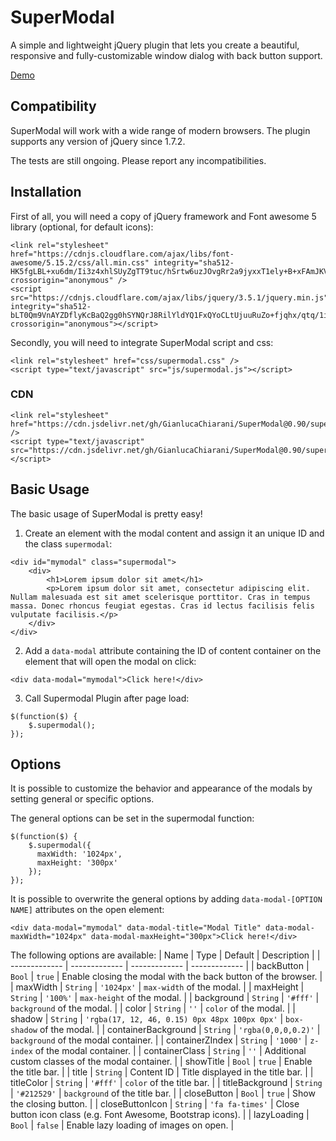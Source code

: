 # SuperModal
A simple and lightweight jQuery plugin that lets you create a beautiful, responsive and fully-customizable window dialog with back button support.

[Demo](https://codepen.io/GianlucaChiarani/pen/LYbdOzZ)

## Compatibility
SuperModal will work with a wide range of modern browsers. The plugin supports any version of jQuery since 1.7.2. 

The tests are still ongoing. Please report any incompatibilities.

## Installation
First of all, you will need a copy of jQuery framework and Font awesome 5 library (optional, for default icons):
```
<link rel="stylesheet" href="https://cdnjs.cloudflare.com/ajax/libs/font-awesome/5.15.2/css/all.min.css" integrity="sha512-HK5fgLBL+xu6dm/Ii3z4xhlSUyZgTT9tuc/hSrtw6uzJOvgRr2a9jyxxT1ely+B+xFAmJKVSTbpM/CuL7qxO8w==" crossorigin="anonymous" />
<script src="https://cdnjs.cloudflare.com/ajax/libs/jquery/3.5.1/jquery.min.js" integrity="sha512-bLT0Qm9VnAYZDflyKcBaQ2gg0hSYNQrJ8RilYldYQ1FxQYoCLtUjuuRuZo+fjqhx/qtq/1itJ0C2ejDxltZVFg==" crossorigin="anonymous"></script>
```

Secondly, you will need to integrate SuperModal script and css:
```
<link rel="stylesheet" href="css/supermodal.css" />
<script type="text/javascript" src="js/supermodal.js"></script>
```
### CDN
```
<link rel="stylesheet" href="https://cdn.jsdelivr.net/gh/GianlucaChiarani/SuperModal@0.90/supermodal.css" />
<script type="text/javascript" src="https://cdn.jsdelivr.net/gh/GianlucaChiarani/SuperModal@0.90/supermodal.js"></script>
```

## Basic Usage
The basic usage of SuperModal is pretty easy!

1. Create an element with the modal content and assign it an unique ID and the class `supermodal`:
```
<div id="mymodal" class="supermodal">
    <div>
        <h1>Lorem ipsum dolor sit amet</h1>
        <p>Lorem ipsum dolor sit amet, consectetur adipiscing elit. Nullam malesuada est sit amet scelerisque porttitor. Cras in tempus massa. Donec rhoncus feugiat egestas. Cras id lectus facilisis felis vulputate facilisis.</p>
    </div>
</div>
```

2. Add a `data-modal` attribute containing the ID of content container on the element that will open the modal on click:
```
<div data-modal="mymodal">Click here!</div>
```

3. Call Supermodal Plugin after page load:
```
$(function($) {
    $.supermodal();
});
```

## Options
It is possible to customize the behavior and appearance of the modals by setting general or specific options.

The general options can be set in the supermodal function:
```
$(function($) {
    $.supermodal({
      maxWidth: '1024px',
      maxHeight: '300px'
    });
});
```

It is possible to overwrite the general options by adding `data-modal-[OPTION NAME]` attributes on the open element:
```
<div data-modal="mymodal" data-modal-title="Modal Title" data-modal-maxWidth="1024px" data-modal-maxHeight="300px">Click here!</div>
```

The following options are available:
| Name  | Type | Default | Description |
| ------------- | ------------- | ------------- | ------------- |
| backButton  | `Bool`  | `true` | Enable closing the modal with the back button of the browser. |
| maxWidth  | `String`  | `'1024px'`  | `max-width` of the modal. |
| maxHeight  | `String`  | `'100%'`  | `max-height` of the modal. |
| background  | `String`  | `'#fff'`  | `background` of the modal. |
| color  | `String`  | `''`  | `color` of the modal. |
| shadow  | `String`  | `'rgba(17, 12, 46, 0.15) 0px 48px 100px 0px'`  | `box-shadow` of the modal. |
| containerBackground | `String`  | `'rgba(0,0,0,0.2)'` | `background` of the modal container. |
| containerZIndex  | `String`  | `'1000'` | `z-index` of the modal container.  |
| containerClass | `String` | `''` | Additional custom classes of the modal container. |
| showTitle  | `Bool`  | `true` | Enable the title bar. |
| title  | `String`  | Content ID | Title displayed in the title bar. |
| titleColor  | `String`  | `'#fff'` | `color` of the title bar. |
| titleBackground  | `String`  | `'#212529'` | `background` of the title bar. |
| closeButton  | `Bool`  | `true` | Show the closing button. |
| closeButtonIcon  | `String`  | `'fa fa-times'` | Close button icon class (e.g. Font Awesome, Bootstrap icons). |
| lazyLoading | `Bool` | `false` | Enable lazy loading of images on open. |
